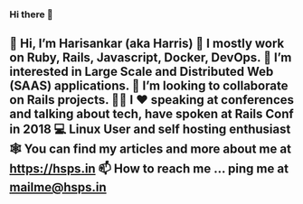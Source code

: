 ### Hi there 👋

👋 Hi, I’m Harisankar (aka Harris)
🔭 I mostly work on Ruby, Rails, Javascript, Docker, DevOps.
👀 I’m interested in Large Scale and Distributed Web (SAAS) applications.
💞️ I’m looking to collaborate on Rails projects.
🧑‍🏫 I ❤️ speaking at conferences and talking about tech, have spoken at Rails Conf in 2018
💻 Linux User and self hosting enthusiast
🕸️ You can find my articles and more about me at https://hsps.in
📫 How to reach me ... ping me at mailme@hsps.in
----

<!--
**coderhs/coderhs** is a ✨ _special_ ✨ repository because its `README.md` (this file) appears on your GitHub profile.

Here are some ideas to get you started:

- 🔭 I’m currently working on ...
- 🌱 I’m currently learning ...
- 👯 I’m looking to collaborate on ...
- 🤔 I’m looking for help with ...
- 💬 Ask me about ...
- 📫 How to reach me: ...
- 😄 Pronouns: ...
- ⚡ Fun fact: ...
-->
